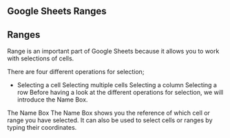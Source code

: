 Google Sheets Ranges
---

Ranges
---


Range is an important part of Google Sheets because it allows you to work with selections of cells.

There are four different operations for selection;

* Selecting a cell
Selecting multiple cells
Selecting a column
Selecting a row
Before having a look at the different operations for selection, we will introduce the Name Box.

The Name Box
The Name Box shows you the reference of which cell or range you have selected. It can also be used to select cells or ranges by typing their coordinates.
